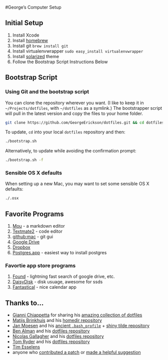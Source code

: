 #George’s Computer Setup

## Initial Setup
1. Install Xcode
2. Install [homebrew](http://mxcl.github.com/homebrew/)
3. Install git ```brew install git```
4. Install virtualenvwrapper ```sudo easy_install virtualenvwrapper``` 
5. Install [solarized](http://ethanschoonover.com/solarized) theme
6. Follow the Bootstrap Script Instructions Below


## Bootstrap Script

### Using Git and the bootstrap script

You can clone the repository wherever you want. (I like to keep it in `~/Projects/dotfiles`, with `~/dotfiles` as a symlink.) The bootstrapper script will pull in the latest version and copy the files to your home folder.

```bash
git clone https://github.com/GeorgeErickson/dotfiles.git && cd dotfiles && ./bootstrap.sh
```

To update, `cd` into your local `dotfiles` repository and then:

```bash
./bootstrap.sh
```

Alternatively, to update while avoiding the confirmation prompt:

```bash
./bootstrap.sh -f
```


### Sensible OS X defaults

When setting up a new Mac, you may want to set some sensible OS X defaults:

```bash
./.osx
```

## Favorite Programs
1. [Mou](http://mouapp.com/) - a markdown editor
2. [Textmate2](http://blog.macromates.com/2011/textmate-2-0-alpha/) - code editor
3. [github:mac](http://mac.github.com/) - git gui
4. [Google Drive](https://tools.google.com/dlpage/drive)
5. [Dropbox](https://www.dropbox.com/)
6. [Postgres.app](http://postgresapp.com/) - easiest way to install postgres

### Favortie app store programs
1. [Found](https://www.foundapp.com/) - lightning fast search of google drive, etc.
2. [DaisyDisk](www.daisydiskapp.com/) - disk usuage, awesome for ssds
3. [Fantastical](http://flexibits.com/fantastical) - nice calendar app


## Thanks to…

* [Gianni Chiappetta](http://gf3.ca/) for sharing his [amazing collection of dotfiles](https://github.com/gf3/dotfiles)
* [Matijs Brinkhuis](http://hotfusion.nl/) and his [homedir repository](https://github.com/matijs/homedir)
* [Jan Moesen](http://jan.moesen.nu/) and his [ancient `.bash_profile`](https://gist.github.com/1156154) + [shiny tilde repository](https://github.com/janmoesen/tilde)
* [Ben Alman](http://benalman.com/) and his [dotfiles repository](https://github.com/cowboy/dotfiles)
* [Nicolas Gallagher](http://nicolasgallagher.com/) and his [dotfiles repository](https://github.com/necolas/dotfiles)
* [Tom Ryder](http://blog.sanctum.geek.nz/) and his [dotfiles repository](https://github.com/tejr/dotfiles)
* [Tim Esselens](http://devel.datif.be/)
* anyone who [contributed a patch](https://github.com/mathiasbynens/dotfiles/contributors) or [made a helpful suggestion](https://github.com/mathiasbynens/dotfiles/issues)